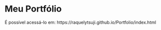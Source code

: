 <h1>Meu Portfólio</h1>

<p> É possível acessá-lo em: https://raquelytsuji.github.io/Portfolio/index.html</p>
